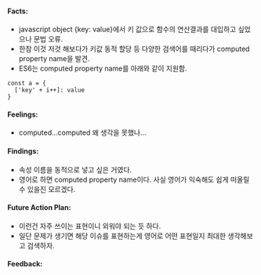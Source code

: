 #### Facts:

- javascript object {key: value}에서 키 값으로 함수의 연산결과를 대입하고 싶었으나 문법 오류.
- 한참 이것 저것 해보다가 키값 동적 할당 등 다양한 검색어를 때리다가 computed property name을 발견.
- ES6는 computed property name를 아래와 같이 지원함.
```
const a = {
  ['key' + i++]: value
}

```

#### Feelings:
- computed...computed 왜 생각을 못했나...

#### Findings:

- 속성 이름을 동적으로 넣고 싶은 거였다.
- 영어로 하면 computed property name이다. 사실 영어가 익숙해도 쉽게 떠올릴 수 있을진 모르겠다.

#### Future Action Plan:

- 이런건 자주 쓰이는 표현이니 외워야 되는 듯 하다.
- 일단 문제가 생기면 해당 이슈를 표현하는게 영어로 어떤 표현일지 최대한 생각해보고 검색하자.

#### Feedback:
